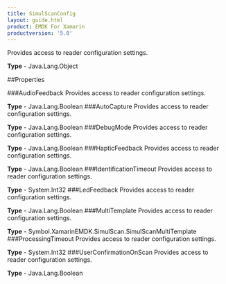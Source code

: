 ```yaml
---
title: SimulScanConfig
layout: guide.html
product: EMDK For Xamarin 
productversion: '5.0' 
---
```

Provides access to reader configuration settings.

**Type** - Java.Lang.Object

##Properties

###AudioFeedback
Provides access to reader configuration settings.

**Type** - Java.Lang.Boolean
###AutoCapture
Provides access to reader configuration settings.

**Type** - Java.Lang.Boolean
###DebugMode
Provides access to reader configuration settings.

**Type** - Java.Lang.Boolean
###HapticFeedback
Provides access to reader configuration settings.

**Type** - Java.Lang.Boolean
###IdentificationTimeout
Provides access to reader configuration settings.

**Type** - System.Int32
###LedFeedback
Provides access to reader configuration settings.

**Type** - Java.Lang.Boolean
###MultiTemplate
Provides access to reader configuration settings.

**Type** - Symbol.XamarinEMDK.SimulScan.SimulScanMultiTemplate
###ProcessingTimeout
Provides access to reader configuration settings.

**Type** - System.Int32
###UserConfirmationOnScan
Provides access to reader configuration settings.

**Type** - Java.Lang.Boolean
